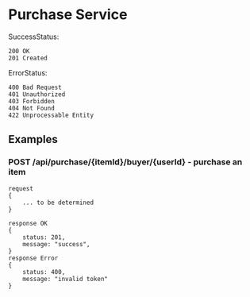 # Purchase Service
SuccessStatus:
```
200 OK
201 Created
```
ErrorStatus:
```
400 Bad Request
401 Unauthorized
403 Forbidden
404 Not Found
422 Unprocessable Entity
```

## Examples 
### POST /api/purchase/{itemId}/buyer/{userId} - purchase an item
```
request
{
    ... to be determined
}

response OK
{
    status: 201,
    message: "success",
}
response Error
{
    status: 400,
    message: "invalid token"
}
```